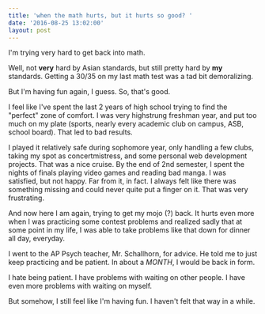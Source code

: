 ```yaml
---
title: 'when the math hurts, but it hurts so good? '
date: '2016-08-25 13:02:00'
layout: post
---
```


I'm trying very hard to get back into math.

Well, not **very** hard by Asian standards, but still pretty hard by **my** standards. Getting a 30/35 on my last math test was a tad bit demoralizing. 

But I'm having fun again, I guess. So, that's good.

I feel like I've spent the last 2 years of high school trying to find the "perfect" zone of comfort. I was very highstrung freshman year, and put too much on my plate (sports, nearly every academic club on campus, ASB, school board). That led to bad results. 

I played it relatively safe during sophomore year, only handling a few clubs, taking my spot as concertmistress, and some personal web development projects. That was a nice cruise. By the end of 2nd semester, I spent the nights of finals playing video games and reading bad manga. I was satisfied, but not happy. Far from it, in fact. I always felt like there was something missing and could never quite put a finger on it. That was very frustrating. 

And now here I am again, trying to get my mojo (?) back. It hurts even more when I was practicing some contest problems and realized sadly that at some point in my life, I was able to take problems like that down for dinner all day, everyday. 

I went to the AP Psych teacher, Mr. Schallhorn, for advice. He told me to just keep practicing and be patient. In about a *MONTH*, I would be back in form. 

I hate being patient. I have problems with waiting on other people. I have even more problems with waiting on myself. 

But somehow, I still feel like I'm having fun. I haven't felt that way in a while. 
